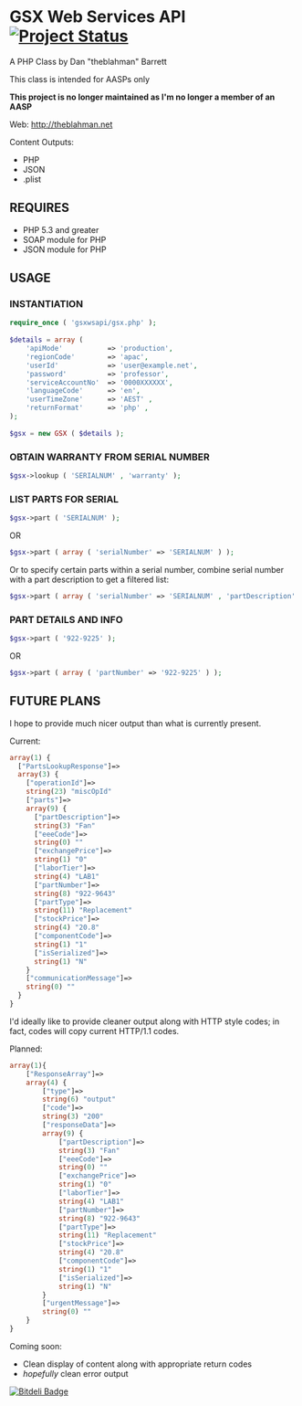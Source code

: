 # GSX Web Services API [![Project Status](http://stillmaintained.com/yesdevnull/gsxwsapi.png)](http://stillmaintained.com/yesdevnull/gsxwsapi)

A PHP Class by Dan "theblahman" Barrett

This class is intended for AASPs only

**This project is no longer maintained as I'm no longer a member of an AASP**

Web: http://theblahman.net

Content Outputs:
* PHP
* JSON
* .plist

## REQUIRES

* PHP 5.3 and greater
* SOAP module for PHP
* JSON module for PHP

## USAGE

### INSTANTIATION
```php
require_once ( 'gsxwsapi/gsx.php' );
	
$details = array (
	'apiMode'			=> 'production',
	'regionCode'		=> 'apac',
	'userId'			=> 'user@example.net',
	'password'			=> 'professor',
	'serviceAccountNo'	=> '0000XXXXXX',
	'languageCode'		=> 'en',
	'userTimeZone'		=> 'AEST' ,
	'returnFormat'		=> 'php' ,
);
	
$gsx = new GSX ( $details );
```

### OBTAIN WARRANTY FROM SERIAL NUMBER
```php
$gsx->lookup ( 'SERIALNUM' , 'warranty' );
```

### LIST PARTS FOR SERIAL
```php
$gsx->part ( 'SERIALNUM' );
```

OR

```PHP
$gsx->part ( array ( 'serialNumber' => 'SERIALNUM' ) );
```

Or to specify certain parts within a serial number, combine serial number with a part description to get a filtered list:

```php
$gsx->part ( array ( 'serialNumber' => 'SERIALNUM' , 'partDescription' => 'fan' ) );
```

### PART DETAILS AND INFO
```php
$gsx->part ( '922-9225' );
```

OR

```php
$gsx->part ( array ( 'partNumber' => '922-9225' ) );
```

## FUTURE PLANS

I hope to provide much nicer output than what is currently present.

Current:
```php
array(1) {
  ["PartsLookupResponse"]=>
  array(3) {
    ["operationId"]=>
    string(23) "miscOpId"
    ["parts"]=>
    array(9) {
      ["partDescription"]=>
      string(3) "Fan"
      ["eeeCode"]=>
      string(0) ""
      ["exchangePrice"]=>
      string(1) "0"
      ["laborTier"]=>
      string(4) "LAB1"
      ["partNumber"]=>
      string(8) "922-9643"
      ["partType"]=>
      string(11) "Replacement"
      ["stockPrice"]=>
      string(4) "20.8"
      ["componentCode"]=>
      string(1) "1"
      ["isSerialized"]=>
      string(1) "N"
    }
    ["communicationMessage"]=>
    string(0) ""
  }
}
```

I'd ideally like to provide cleaner output along with HTTP style codes; in fact, codes will copy current HTTP/1.1 codes.

Planned:
```php
array(1){
	["ResponseArray"]=>
	array(4) {
		["type"]=>
		string(6) "output"
		["code"]=>
		string(3) "200"
		["responseData"]=>
		array(9) {
			["partDescription"]=>
			string(3) "Fan"
			["eeeCode"]=>
			string(0) ""
			["exchangePrice"]=>
			string(1) "0"
			["laborTier"]=>
			string(4) "LAB1"
			["partNumber"]=>
			string(8) "922-9643"
			["partType"]=>
			string(11) "Replacement"
			["stockPrice"]=>
			string(4) "20.8"
			["componentCode"]=>
			string(1) "1"
			["isSerialized"]=>
			string(1) "N"
		}
		["urgentMessage"]=>
		string(0) ""
	}
}
```

Coming soon:
* Clean display of content along with appropriate return codes
* _hopefully_ clean error output

[![Bitdeli Badge](https://d2weczhvl823v0.cloudfront.net/yesdevnull/gsxwsapi/trend.png)](https://bitdeli.com/free "Bitdeli Badge")

